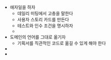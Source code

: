 - 애자일을 하자
	- 데일리 미팅에서 고충을 말한다
	- 사용자 스토리 카드를 만든다
	- 테스트와 인수 조건을 명시하자
	-
- 도메인의 언어를 그대로 옮기자
	- 기획서를 직관적인 코드로 옮길 수 있게 해야 한다
-
-